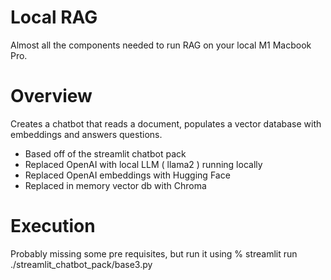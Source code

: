# Local RAG

Almost all the components needed to run RAG on your local M1 Macbook Pro. 

# Overview

Creates a chatbot that reads a document, populates a vector database with embeddings and answers questions.

- Based off of the streamlit chatbot pack
- Replaced OpenAI with local LLM ( llama2 ) running locally
- Replaced OpenAI embeddings with Hugging Face
- Replaced in memory vector db with Chroma

# Execution

Probably missing some pre requisites, but run it using 
% streamlit run ./streamlit_chatbot_pack/base3.py

